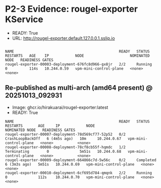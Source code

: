 # P2-3 Evidence: rougel-exporter KService
- READY: True
- URL: http://rougel-exporter.default.127.0.0.1.sslip.io
```

NAME                                                READY   STATUS    RESTARTS   AGE    IP            NODE                     NOMINATED NODE   READINESS GATES
rougel-exporter-00003-deployment-676fc8d966-gx8jr   2/2     Running   0          114s   10.244.0.59   vpm-mini-control-plane   <none>           <none>
```


## Re-published as multi-arch (amd64 present) @ 20251013_092931
- Image: ghcr.io/hirakuarai/rougel-exporter:latest
- READY: True
```
NAME                                                READY   STATUS             RESTARTS       AGE     IP            NODE                     NOMINATED NODE   READINESS GATES
rougel-exporter-00007-deployment-78d569cf77-52p52   0/2     CrashLoopBackOff   6 (4m5s ago)   10m     10.244.0.67   vpm-mini-control-plane   <none>           <none>
rougel-exporter-00008-deployment-78cf8cb55f-hqmdc   1/2     Terminating        0              5m51s   10.244.0.68   vpm-mini-control-plane   <none>           <none>
rougel-exporter-00009-deployment-664866c7d-5w56c    0/2     Completed          6 (3m3s ago)   5m51s   10.244.0.69   vpm-mini-control-plane   <none>           <none>
rougel-exporter-00010-deployment-6cf695d784-qmqnk   2/2     Running            0              112s    10.244.0.70   vpm-mini-control-plane   <none>           <none>
```
